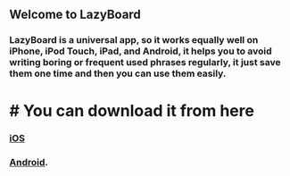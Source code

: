 ## Welcome to LazyBoard

### LazyBoard is a universal app, so it works equally well on iPhone, iPod Touch, iPad, and Android, it helps you to avoid writing boring or frequent used phrases regularly, it just save them one time and then you can use them easily.

# # You can download it from here
### [iOS](https://apps.apple.com/us/app/bokhary-phrase-keyboard/id1459047306?mt=8)
### [Android](https://play.google.com/store/apps/details?id=com.bokhary.lazyboard).
### 
